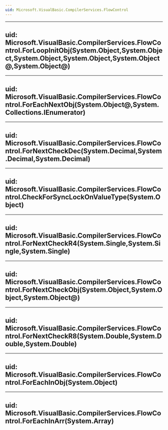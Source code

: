 ```yaml
---
uid: Microsoft.VisualBasic.CompilerServices.FlowControl
---
```


---
uid: Microsoft.VisualBasic.CompilerServices.FlowControl.ForLoopInitObj(System.Object,System.Object,System.Object,System.Object,System.Object@,System.Object@)
---

---
uid: Microsoft.VisualBasic.CompilerServices.FlowControl.ForEachNextObj(System.Object@,System.Collections.IEnumerator)
---

---
uid: Microsoft.VisualBasic.CompilerServices.FlowControl.ForNextCheckDec(System.Decimal,System.Decimal,System.Decimal)
---

---
uid: Microsoft.VisualBasic.CompilerServices.FlowControl.CheckForSyncLockOnValueType(System.Object)
---

---
uid: Microsoft.VisualBasic.CompilerServices.FlowControl.ForNextCheckR4(System.Single,System.Single,System.Single)
---

---
uid: Microsoft.VisualBasic.CompilerServices.FlowControl.ForNextCheckObj(System.Object,System.Object,System.Object@)
---

---
uid: Microsoft.VisualBasic.CompilerServices.FlowControl.ForNextCheckR8(System.Double,System.Double,System.Double)
---

---
uid: Microsoft.VisualBasic.CompilerServices.FlowControl.ForEachInObj(System.Object)
---

---
uid: Microsoft.VisualBasic.CompilerServices.FlowControl.ForEachInArr(System.Array)
---
